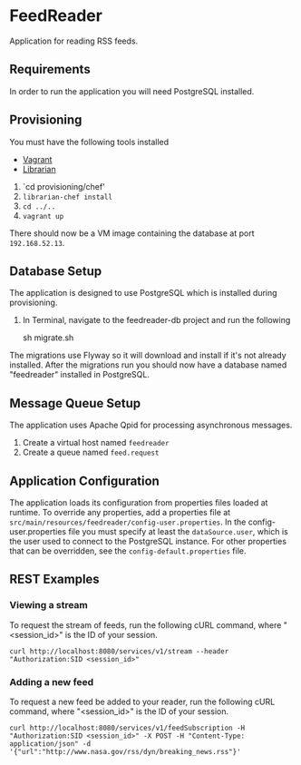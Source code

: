 # FeedReader
Application for reading RSS feeds.

## Requirements 
In order to run the application you will need PostgreSQL installed.

## Provisioning

You must have the following tools installed

* [Vagrant](https://www.vagrantup.com/)
* [Librarian](https://github.com/applicationsonline/librarian-chef)

1. `cd provisioning/chef'
2. `librarian-chef install`
3. `cd ../..`
4. `vagrant up`

There should now be a VM image containing the database at port `192.168.52.13`.

## Database Setup
The application is designed to use PostgreSQL which is installed during provisioning.

1. In Terminal, navigate to the feedreader-db project and run the following 
    
    sh migrate.sh
         
The migrations use Flyway so it will download and install if it's not already installed. After the migrations run you should now have a database named "feedreader" installed in PostgreSQL. 

## Message Queue Setup
The application uses Apache Qpid for processing asynchronous messages.

1. Create a virtual host named `feedreader`
2. Create a queue named `feed.request`

## Application Configuration
The application loads its configuration from properties files loaded at runtime. To override any properties, add a properties file at `src/main/resources/feedreader/config-user.properties`. In the config-user.properties file you must specify at least the `dataSource.user`, which is the user used to connect to the PostgreSQL instance. For other properties that can be overridden, see the `config-default.properties` file.

## REST Examples

### Viewing a stream
To request the stream of feeds, run the following cURL command, where "<session_id>" is the ID of your session.

    curl http://localhost:8080/services/v1/stream --header "Authorization:SID <session_id>"

### Adding a new feed
To request a new feed be added to your reader, run the following cURL command, where "<session_id>" is the ID of your session.

    curl http://localhost:8080/services/v1/feedSubscription -H "Authorization:SID <session_id>" -X POST -H "Content-Type: application/json" -d '{"url":"http://www.nasa.gov/rss/dyn/breaking_news.rss"}' 
